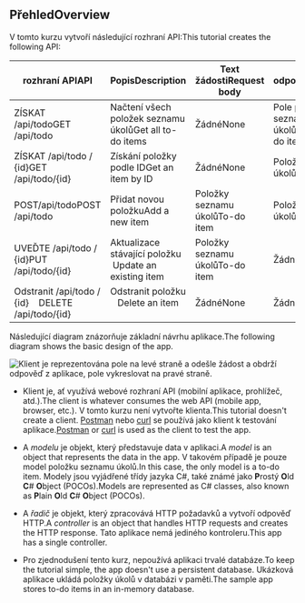 ## <a name="overview"></a><span data-ttu-id="e96c5-101">Přehled</span><span class="sxs-lookup"><span data-stu-id="e96c5-101">Overview</span></span>

<span data-ttu-id="e96c5-102">V tomto kurzu vytvoří následující rozhraní API:</span><span class="sxs-lookup"><span data-stu-id="e96c5-102">This tutorial creates the following API:</span></span>

|<span data-ttu-id="e96c5-103">rozhraní API</span><span class="sxs-lookup"><span data-stu-id="e96c5-103">API</span></span> | <span data-ttu-id="e96c5-104">Popis</span><span class="sxs-lookup"><span data-stu-id="e96c5-104">Description</span></span> | <span data-ttu-id="e96c5-105">Text žádosti</span><span class="sxs-lookup"><span data-stu-id="e96c5-105">Request body</span></span> | <span data-ttu-id="e96c5-106">Text odpovědi</span><span class="sxs-lookup"><span data-stu-id="e96c5-106">Response body</span></span> |
|--- | ---- | ---- | ---- |
|<span data-ttu-id="e96c5-107">ZÍSKAT /api/todo</span><span class="sxs-lookup"><span data-stu-id="e96c5-107">GET /api/todo</span></span> | <span data-ttu-id="e96c5-108">Načtení všech položek seznamu úkolů</span><span class="sxs-lookup"><span data-stu-id="e96c5-108">Get all to-do items</span></span> | <span data-ttu-id="e96c5-109">Žádné</span><span class="sxs-lookup"><span data-stu-id="e96c5-109">None</span></span> | <span data-ttu-id="e96c5-110">Pole položkami seznamu úkolů</span><span class="sxs-lookup"><span data-stu-id="e96c5-110">Array of to-do items</span></span>|
|<span data-ttu-id="e96c5-111">ZÍSKAT /api/todo / {id}</span><span class="sxs-lookup"><span data-stu-id="e96c5-111">GET /api/todo/{id}</span></span> | <span data-ttu-id="e96c5-112">Získání položky podle ID</span><span class="sxs-lookup"><span data-stu-id="e96c5-112">Get an item by ID</span></span> | <span data-ttu-id="e96c5-113">Žádné</span><span class="sxs-lookup"><span data-stu-id="e96c5-113">None</span></span> | <span data-ttu-id="e96c5-114">Položky seznamu úkolů</span><span class="sxs-lookup"><span data-stu-id="e96c5-114">To-do item</span></span>|
|<span data-ttu-id="e96c5-115">POST/api/todo</span><span class="sxs-lookup"><span data-stu-id="e96c5-115">POST /api/todo</span></span> | <span data-ttu-id="e96c5-116">Přidat novou položku</span><span class="sxs-lookup"><span data-stu-id="e96c5-116">Add a new item</span></span> | <span data-ttu-id="e96c5-117">Položky seznamu úkolů</span><span class="sxs-lookup"><span data-stu-id="e96c5-117">To-do item</span></span> | <span data-ttu-id="e96c5-118">Položky seznamu úkolů</span><span class="sxs-lookup"><span data-stu-id="e96c5-118">To-do item</span></span> |
|<span data-ttu-id="e96c5-119">UVEĎTE /api/todo / {id}</span><span class="sxs-lookup"><span data-stu-id="e96c5-119">PUT /api/todo/{id}</span></span> | <span data-ttu-id="e96c5-120">Aktualizace stávající položku &nbsp;</span><span class="sxs-lookup"><span data-stu-id="e96c5-120">Update an existing item &nbsp;</span></span> | <span data-ttu-id="e96c5-121">Položky seznamu úkolů</span><span class="sxs-lookup"><span data-stu-id="e96c5-121">To-do item</span></span> | <span data-ttu-id="e96c5-122">Žádné</span><span class="sxs-lookup"><span data-stu-id="e96c5-122">None</span></span> |
|<span data-ttu-id="e96c5-123">Odstranit /api/todo / {id} &nbsp; &nbsp;</span><span class="sxs-lookup"><span data-stu-id="e96c5-123">DELETE /api/todo/{id} &nbsp; &nbsp;</span></span> | <span data-ttu-id="e96c5-124">Odstranit položku &nbsp; &nbsp;</span><span class="sxs-lookup"><span data-stu-id="e96c5-124">Delete an item &nbsp; &nbsp;</span></span> | <span data-ttu-id="e96c5-125">Žádné</span><span class="sxs-lookup"><span data-stu-id="e96c5-125">None</span></span> | <span data-ttu-id="e96c5-126">Žádné</span><span class="sxs-lookup"><span data-stu-id="e96c5-126">None</span></span>|

<span data-ttu-id="e96c5-127">Následující diagram znázorňuje základní návrhu aplikace.</span><span class="sxs-lookup"><span data-stu-id="e96c5-127">The following diagram shows the basic design of the app.</span></span>

![Klient je reprezentována pole na levé straně a odešle žádost a obdrží odpověď z aplikace, pole vykreslovat na pravé straně.](../../tutorials/first-web-api/_static/architecture.png)

* <span data-ttu-id="e96c5-132">Klient je, ať využívá webové rozhraní API (mobilní aplikace, prohlížeč, atd.).</span><span class="sxs-lookup"><span data-stu-id="e96c5-132">The client is whatever consumes the web API (mobile app, browser, etc.).</span></span> <span data-ttu-id="e96c5-133">V tomto kurzu není vytvořte klienta.</span><span class="sxs-lookup"><span data-stu-id="e96c5-133">This tutorial doesn't create a client.</span></span> <span data-ttu-id="e96c5-134">[Postman](https://www.getpostman.com/) nebo [curl](https://developer.apple.com/legacy/library/documentation/Darwin/Reference/ManPages/man1/curl.1.html) se používá jako klient k testování aplikace.</span><span class="sxs-lookup"><span data-stu-id="e96c5-134">[Postman](https://www.getpostman.com/) or [curl](https://developer.apple.com/legacy/library/documentation/Darwin/Reference/ManPages/man1/curl.1.html) is used as the client to test the app.</span></span>

* <span data-ttu-id="e96c5-135">A *modelu* je objekt, který představuje data v aplikaci.</span><span class="sxs-lookup"><span data-stu-id="e96c5-135">A *model* is an object that represents the data in the app.</span></span> <span data-ttu-id="e96c5-136">V takovém případě je pouze model položku seznamu úkolů.</span><span class="sxs-lookup"><span data-stu-id="e96c5-136">In this case, the only model is a to-do item.</span></span> <span data-ttu-id="e96c5-137">Modely jsou vyjádřené třídy jazyka C#, také známé jako **P**rostý **O**ld **C**# **O**bject (POCOs).</span><span class="sxs-lookup"><span data-stu-id="e96c5-137">Models are represented as C# classes, also known as **P**lain **O**ld **C**# **O**bject (POCOs).</span></span>

* <span data-ttu-id="e96c5-138">A *řadič* je objekt, který zpracovává HTTP požadavků a vytvoří odpověď HTTP.</span><span class="sxs-lookup"><span data-stu-id="e96c5-138">A *controller* is an object that handles HTTP requests and creates the HTTP response.</span></span> <span data-ttu-id="e96c5-139">Tato aplikace nemá jediného kontroleru.</span><span class="sxs-lookup"><span data-stu-id="e96c5-139">This app has a single controller.</span></span>

* <span data-ttu-id="e96c5-140">Pro zjednodušení tento kurz, nepoužívá aplikaci trvalé databáze.</span><span class="sxs-lookup"><span data-stu-id="e96c5-140">To keep the tutorial simple, the app doesn't use a persistent database.</span></span> <span data-ttu-id="e96c5-141">Ukázková aplikace ukládá položky úkolů v databázi v paměti.</span><span class="sxs-lookup"><span data-stu-id="e96c5-141">The sample app stores to-do items in an in-memory database.</span></span>
